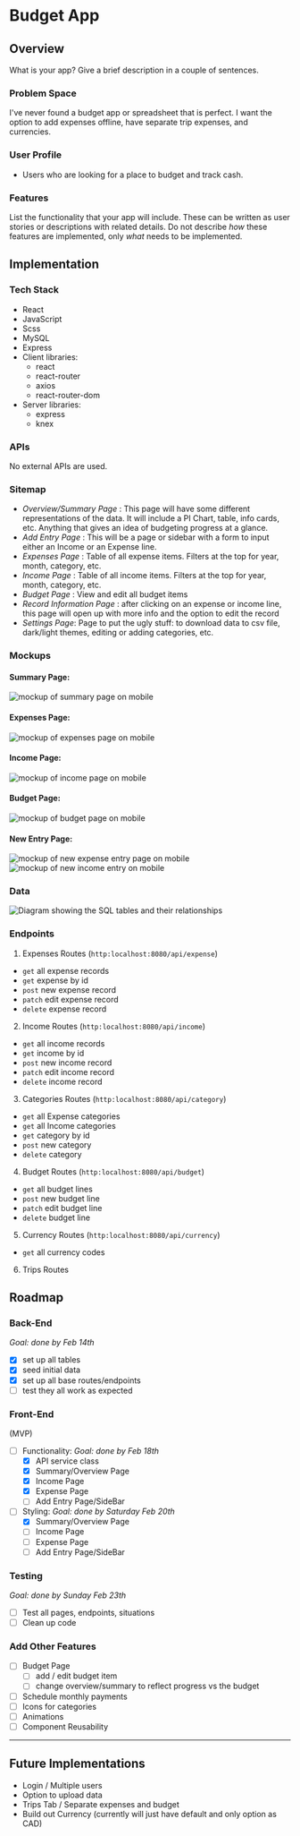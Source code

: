 # Budget App

<!--
QUESTION:

- is it okay practice on the back-end to use a different route/endpoint to get info?
  (re: validate category id exists)

  - yes! can use a utils folder

- is it best practice to use IDs or names when referencing a different table in a request body?

  - IDs is good

- if i make a class on frontend for API service, is it best to have then three try/catch blocks?
  - just two is good -->

## Overview

What is your app? Give a brief description in a couple of sentences.

### Problem Space

I've never found a budget app or spreadsheet that is perfect. I want the option to add expenses offline, have separate trip expenses, and currencies.

### User Profile

- Users who are looking for a place to budget and track cash.

### Features

List the functionality that your app will include. These can be written as user stories or descriptions with related details. Do not describe _how_ these features are implemented, only _what_ needs to be implemented.

## Implementation

### Tech Stack

- React
- JavaScript
- Scss
- MySQL
- Express
- Client libraries:
  - react
  - react-router
  - axios
  - react-router-dom
- Server libraries:
  - express
  - knex

### APIs

No external APIs are used.

### Sitemap

- _Overview/Summary Page_ : This page will have some different representations of the data. It will include a PI Chart, table, info cards, etc. Anything that gives an idea of budgeting progress at a glance.
- _Add Entry Page_ : This will be a page or sidebar with a form to input either an Income or an Expense line.
- _Expenses Page_ : Table of all expense items. Filters at the top for year, month, category, etc.
- _Income Page_ : Table of all income items. Filters at the top for year, month, category, etc.
- _Budget Page_ : View and edit all budget items
- _Record Information Page_ : after clicking on an expense or income line, this page will open up with more info and the option to edit the record
- _Settings Page_: Page to put the ugly stuff: to download data to csv file, dark/light themes, editing or adding categories, etc.

### Mockups

#### Summary Page:

![mockup of summary page on mobile](./src/assets/images/mockup/mockup-mobile-summary.png)

#### Expenses Page:

![mockup of expenses page on mobile](./src/assets/images/mockup/mockup-mobile-expenses.png)

#### Income Page:

![mockup of income page on mobile](./src/assets/images/mockup/mockup-mobile-income.png)

#### Budget Page:

![mockup of budget page on mobile](./src/assets/images/mockup/mockup-mobile-budget.png)

#### New Entry Page:

![mockup of new expense entry page on mobile](./src/assets/images/mockup/mockup-mobile-expense-entry.png)
![mockup of new income entry on mobile](./src/assets/images/mockup/mockup-mobile-income-entry.png)

### Data

![Diagram showing the SQL tables and their relationships](sql-diagram-no-user.png)

### Endpoints

1. Expenses Routes (`http:localhost:8080/api/expense`)

- `get` all expense records
- `get` expense by id
- `post` new expense record
- `patch` edit expense record
- `delete` expense record

2. Income Routes (`http:localhost:8080/api/income`)

- `get` all income records
- `get` income by id
- `post` new income record
- `patch` edit income record
- `delete` income record

3. Categories Routes (`http:localhost:8080/api/category`)

- `get` all Expense categories
- `get` all Income categories
- `get` category by id
- `post` new category
- `delete` category

4. Budget Routes (`http:localhost:8080/api/budget`)

- `get` all budget lines
- `post` new budget line
- `patch` edit budget line
- `delete` budget line

5. Currency Routes (`http:localhost:8080/api/currency`)

- `get` all currency codes

6. Trips Routes

## Roadmap

### Back-End

_Goal: done by Feb 14th_

- [x] set up all tables
- [x] seed initial data
- [x] set up all base routes/endpoints
- [ ] test they all work as expected

### Front-End

(MVP)

- [ ] Functionality: _Goal: done by Feb 18th_
  - [x] API service class
  - [x] Summary/Overview Page
  - [x] Income Page
  - [x] Expense Page
  - [ ] Add Entry Page/SideBar
- [ ] Styling: _Goal: done by Saturday Feb 20th_
  - [x] Summary/Overview Page
  - [ ] Income Page
  - [ ] Expense Page
  - [ ] Add Entry Page/SideBar

### Testing

_Goal: done by Sunday Feb 23th_

- [ ] Test all pages, endpoints, situations
- [ ] Clean up code

### Add Other Features

- [ ] Budget Page
  - [ ] add / edit budget item
  - [ ] change overview/summary to reflect progress vs the budget
- [ ] Schedule monthly payments
- [ ] Icons for categories
- [ ] Animations
- [ ] Component Reusability

---

## Future Implementations

- Login / Multiple users
- Option to upload data
- Trips Tab / Separate expenses and budget
- Build out Currency (currently will just have default and only option as CAD)
